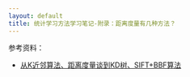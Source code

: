 ```yaml
---
layout: default
title: 统计学习方法学习笔记-附录：距离度量有几种方法？
---
```









参考资料：

* [从K近邻算法、距离度量谈到KD树、SIFT+BBF算法](http://blog.csdn.net/v_july_v/article/details/8203674/)